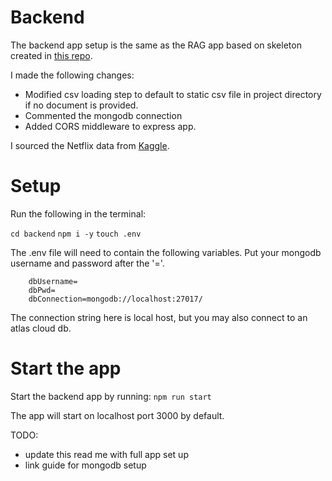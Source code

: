 # Backend

The backend app setup is the same as the RAG app based on skeleton created in [this repo](https://github.com/CodeCrew-CodeSchool/RAG-Skeleton-App).

I made the following changes:

- Modified csv loading step to default to static csv file in project directory if no document is provided.
- Commented the mongodb connection
- Added CORS middleware to express app.

I sourced the Netflix data from [Kaggle](https://www.kaggle.com/datasets/harshitshankhdhar/imdb-dataset-of-top-1000-movies-and-tv-shows).

# Setup
Run the following in the terminal:

```cd backend```
```npm i -y```
```touch .env```

The .env file will need to contain the following variables.
Put your mongodb username and password after the '='.

```
    dbUsername=
    dbPwd=
    dbConnection=mongodb://localhost:27017/
```
The connection string here is local host, but you may also connect to an atlas cloud db.

# Start the app

Start the backend app by running:
```npm run start```

The app will start on localhost port 3000 by default.

TODO: 
- update this read me with full app set up
- link guide for mongodb setup
